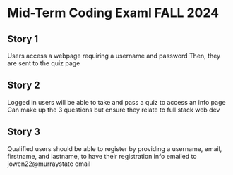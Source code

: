 # Mid-Term Coding Examl FALL 2024

## Story 1

Users access a webpage requiring a username and password
Then, they are sent to the quiz page

## Story 2

Logged in users will be able to take and pass a quiz to access an info page
Can make up the 3 questions but ensure they relate to full stack web dev

## Story 3

Qualified users should be able to register by providing a username, email,
firstname, and lastname, to have their registration info emailed to jowen22@murraystate email

